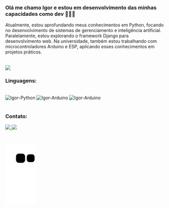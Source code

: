 ### Olá me chamo Igor e estou em desenvolvimento das minhas capacidades como dev 🚀🚀🚀

Atualmente, estou aprofundando meus conhecimentos em Python, focando no desenvolvimento de sistemas de gerenciamento e inteligência artificial. Paralelamente, estou explorando o framework Django para desenvolvimento web. Na universidade, também estou trabalhando com microcontroladores Arduino e ESP, aplicando esses conhecimentos em projetos práticos.

<br>
  <img align = "center" src="https://media4.giphy.com/media/0Zi6WfpgMU2DNx731N/giphy.gif?cid=ecf05e472a9duz6zgyfg2zgeeffkfns07ky6bsh2ty8jtve8&rid=giphy.gif&ct=g">
<br>

### Linguagens:
<div style="display: inline_block"><br>
  <img align = "center" alt="Igor-Python" src="https://img.shields.io/badge/Python-14354C?style=for-the-badge&logo=python&logoColor=white">
  <img align = "center" alt="Igor-Arduino" src="https://img.shields.io/badge/Arduino_IDE-00979D?style=for-the-badge&logo=arduino&logoColor=white">
  <img align = "center" alt="Igor-Arduino" src="https://img.shields.io/badge/PostgreSQL-00979D?style=for-the-badge&logo=arduino&logoColor=white">
</div>

#

### Contato:
<div>
  <a href="mailto:igorperf1@gmail.com" target="_blank"><img src="https://img.shields.io/badge/Gmail-D14836?style=for-the-badge&logo=gmail&logoColor=white">
  <a href="https://www.linkedin.com/in/igor-pereira-126859183/" target="_blank"><img src="https://img.shields.io/badge/LinkedIn-0077B5?style=for-the-badge&logo=linkedin&logoColor=white">
</div>

#
    
    

 ![Snake animation](https://github.com/IgorPFernandes/IgorPFernandes/blob/output/github-contribution-grid-snake.svg)

